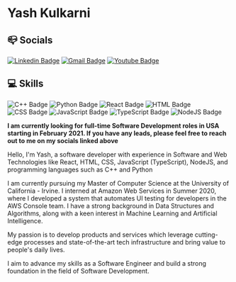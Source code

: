 # Yash Kulkarni

## 📪 Socials
[![Linkedin Badge](https://img.shields.io/badge/-Yash%20Kulkarni-blue?style=flat-square&logo=Linkedin&logoColor=white&link=https://www.linkedin.com/in/yashkulkarni97/)](https://www.linkedin.com/in/yashkulkarni97/) 
[![Gmail Badge](https://img.shields.io/badge/yukulkar@uci.edu-D14836?style=flat-square&logo=gmail&logoColor=white)](mailto:yukulkar@uci.edu)
[![Youtube Badge](https://img.shields.io/badge/Yash%20Kulkarni-FF0000?style=flat-square&logo=youtube&logoColor=white&link=https://www.youtube.com/channel/UCTJUY9WppMruO-gSdSzdF6w)](https://www.youtube.com/channel/UCTJUY9WppMruO-gSdSzdF6w) 

## 💻 Skills
![C++ Badge](https://img.shields.io/badge/C%2B%2B-00599C?style=for-the-badge?style=flat-square&logo=c%2B%2B&logoColor=white)
![Python Badge](https://img.shields.io/badge/Python-14354C?style=for-the-badge?style=flat-square&logo=python&logoColor=white)
![React Badge](https://img.shields.io/badge/React-20232A?style=for-the-badge?style=flat-square&logo=react&logoColor=61DAFB)
![HTML Badge](https://img.shields.io/badge/HTML-239120?style=for-the-badge?style=flat-square&logo=html5&logoColor=white)
![CSS Badge](https://img.shields.io/badge/CSS-239120?&style=for-the-badge?style=flat-square&logo=css3&logoColor=white)
![JavaScript Badge](https://img.shields.io/badge/JavaScript-F7DF1E?style=flat-square&logo=javascript&logoColor=black)
![TypeScript Badge](https://img.shields.io/badge/TypeScript-007ACC?style=flat-square&logo=typescript&logoColor=white)
![NodeJS Badge](https://img.shields.io/badge/NodeJS-43853D?style=flat-square&logo=node.js&logoColor=white)
 
**I am currently looking for full-time Software Development roles in USA starting in February 2021. If you have any leads, please feel free to reach out to me on my socials linked above**

Hello, I'm Yash, a software developer with experience in Software and Web Technologies like React, HTML, CSS, JavaScript (TypeScript), NodeJS, and programming languages such as C++ and Python

I am currently pursuing my Master of Computer Science at the University of California - Irvine. I interned at Amazon Web Services in Summer 2020, where I developed a system that automates UI testing for developers in the AWS Console team. I have a strong background in Data Structures and Algorithms, along with a keen interest in Machine Learning and Artificial Intelligence.

My passion is to develop products and services which leverage cutting-edge processes and state-of-the-art tech infrastructure and bring value to people's daily lives.

I aim to advance my skills as a Software Engineer and build a strong foundation in the field of Software Development. 

<!--
**yculcarneee/yculcarneee** is a ✨ _special_ ✨ repository because its `README.md` (this file) appears on your GitHub profile.

Here are some ideas to get you started:

- 🔭 I’m currently working on ...
- 🌱 I’m currently learning ...
- 👯 I’m looking to collaborate on ...
- 🤔 I’m looking for help with ...
- 💬 Ask me about ...
- 📫 How to reach me: ...
- 😄 Pronouns: ...
- ⚡ Fun fact: ...
-->
